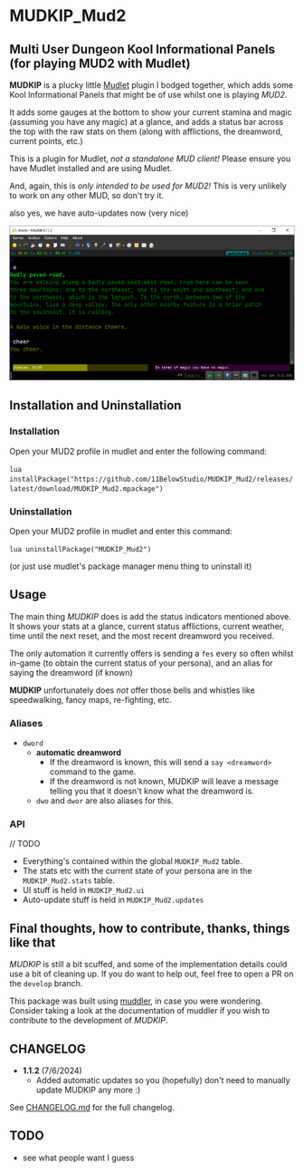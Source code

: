# MUDKIP_Mud2

## Multi User Dungeon Kool Informational Panels (for playing MUD2 with Mudlet)

**MUDKIP** is a plucky little [Mudlet](https://www.mudlet.org) plugin
I bodged together, which adds some Kool Informational Panels
that might be of use whilst one is playing *MUD2*.

It adds some gauges at the bottom to show your current stamina
and magic (assuming you have any magic) at a glance, and adds
a status bar across the top with the raw stats on them (along
with afflictions, the dreamword, current points, etc.)

This is a plugin for Mudlet, *not a standalone MUD client!*
Please ensure you have Mudlet installed and are using Mudlet.

And, again, this is *only intended to be used for MUD2!*
This is very unlikely to work on any other MUD, so don't try it.

also yes, we have auto-updates now (very nice)

![a screenshot of MUDKIP being used in mudlet](/docs/readme.png)

## Installation and Uninstallation

### Installation

Open your MUD2 profile in mudlet and enter the following command:

`lua installPackage("https://github.com/11BelowStudio/MUDKIP_Mud2/releases/latest/download/MUDKIP_Mud2.mpackage")`

### Uninstallation

Open your MUD2 profile in mudlet and enter this command:

`lua uninstallPackage("MUDKIP_Mud2")`

(or just use mudlet's package manager menu thing to uninstall it)

## Usage

The main thing *MUDKIP* does is add the status indicators
mentioned above. It shows your stats at a glance, current
status afflictions, current weather, time until the next reset,
and the most recent dreamword you received.

The only automation it currently offers is sending a `fes`
every so often whilst in-game (to obtain the current status of
your persona), and an alias for saying the dreamword (if known)

**MUDKIP** unfortunately does *not* offer those bells and
whistles like speedwalking, fancy maps, re-fighting, etc.

### Aliases

* `dword`
  * **automatic dreamword**
    * If the dreamword is known, this will send a `say <dreamword>`
    command to the game.
    * If the dreamword is not known, MUDKIP will leave a message
    telling you that it doesn't know what the dreamword is.
  * `dwo` and `dwor` are also aliases for this.

### API

// TODO

* Everything's contained within the global `MUDKIP_Mud2` table.
* The stats etc with the current state of your persona are
  in the `MUDKIP_Mud2.stats` table.
* UI stuff is held in `MUDKIP_Mud2.ui`
* Auto-update stuff is held in `MUDKIP_Mud2.updates`

## Final thoughts, how to contribute, thanks, things like that

*MUDKIP* is still a bit scuffed, and some of the implementation
details could use a bit of cleaning up. If you do want to help
out, feel free to open a PR on the `develop` branch.

This package was built using [muddler](https://github.com/demonnic/muddler),
in case you were wondering.
Consider taking a look at the documentation of muddler
if you wish to contribute to the development of *MUDKIP*.

## CHANGELOG

* **1.1.2** (7/6/2024)
  * Added automatic updates so you (hopefully) don't need to manually update MUDKIP any more :)


See [CHANGELOG.md](https://github.com/11BelowStudio/MUDKIP_Mud2/CHANGELOG.md) for the full changelog.

## TODO

* see what people want I guess
